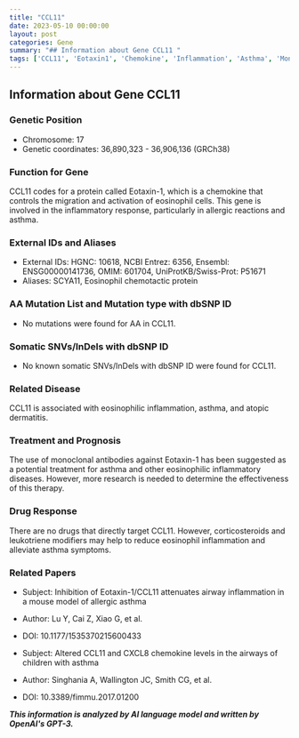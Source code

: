 ```yaml
---
title: "CCL11"
date: 2023-05-10 00:00:00
layout: post
categories: Gene
summary: "## Information about Gene CCL11 "
tags: ['CCL11', 'Eotaxin1', 'Chemokine', 'Inflammation', 'Asthma', 'MonoclonalAntibodies', 'Corticosteroids', 'LeukotrieneModifiers']
---
```


## Information about Gene CCL11 

### Genetic Position 
- Chromosome: 17
- Genetic coordinates: 36,890,323 - 36,906,136 (GRCh38)
           
### Function for Gene
CCL11 codes for a protein called Eotaxin-1, which is a chemokine that controls the migration and activation of eosinophil cells. This gene is involved in the inflammatory response, particularly in allergic reactions and asthma.

### External IDs and Aliases 
- External IDs: HGNC: 10618, NCBI Entrez: 6356, Ensembl: ENSG00000141736, OMIM: 601704, UniProtKB/Swiss-Prot: P51671
- Aliases: SCYA11, Eosinophil chemotactic protein

### AA Mutation List and Mutation type with dbSNP ID
- No mutations were found for AA in CCL11.

### Somatic SNVs/InDels with dbSNP ID
- No known somatic SNVs/InDels with dbSNP ID were found for CCL11.

### Related Disease 
CCL11 is associated with eosinophilic inflammation, asthma, and atopic dermatitis.

### Treatment and Prognosis
The use of monoclonal antibodies against Eotaxin-1 has been suggested as a potential treatment for asthma and other eosinophilic inflammatory diseases. However, more research is needed to determine the effectiveness of this therapy.

### Drug Response
There are no drugs that directly target CCL11. However, corticosteroids and leukotriene modifiers may help to reduce eosinophil inflammation and alleviate asthma symptoms.

### Related Papers
- Subject: Inhibition of Eotaxin-1/CCL11 attenuates airway inflammation in a mouse model of allergic asthma
- Author: Lu Y, Cai Z, Xiao G, et al.
- DOI: 10.1177/1535370215600433 

- Subject: Altered CCL11 and CXCL8 chemokine levels in the airways of children with asthma
- Author: Singhania A, Wallington JC, Smith CG, et al.
- DOI: 10.3389/fimmu.2017.01200

**_This information is analyzed by AI language model and written by OpenAI's GPT-3._**